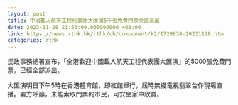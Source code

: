```yaml
---
layout: post
title: 中國載人航天工程代表團大匯演5千張免費門票全部派出
date: 2023-11-28 21:56:09.000000000 +08:00
link: https://news.rthk.hk/rthk/ch/component/k2/1729834-20231128.htm
categories: rthk
---
```


民政事務總署宣布，「全港歡迎中國載人航天工程代表團大匯演」的5000張免費門票，已經全部派出。

大匯演明日下午5時在香港體育館，即紅館舉行，屆時無綫電視翡翠台作現場直播。署方呼籲，未能索取門票的市民，可安坐家中欣賞。

